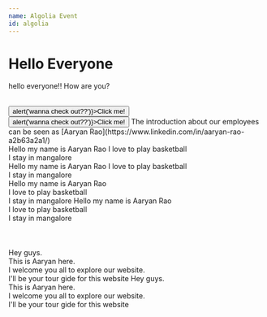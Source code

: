 ```yaml
---
name: Algolia Event
id: algolia
---
```

# Hello Everyone

hello everyone!! How are you?  <br /> <br />
<div style={{ textAlign: "center" }}>
<button onClick={() => alert('wanna check out??')}>Click me!</button>   
</div>
<button onClick={() => alert('wanna check out??')}>Click me!</button>                   
The introduction about our employees can be seen as 
[Aaryan Rao](https://www.linkedin.com/in/aaryan-rao-a2b63a2a1/)
<div style={{ textAlign: "right" }}>
Hello my name is Aaryan Rao  
I love to play basketball <br />
I stay in mangalore
</div>
<div style={{ textAlign: "center" }}>
Hello my name is Aaryan Rao  
I love to play basketball <br />
I stay in mangalore
</div>
<div class="text-row">
  <span class="left">Hello my name is Aaryan Rao <br />I love to play basketball <br /> I stay in mangalore</span>
  <span class="right">Hello my name is Aaryan Rao<br /> I love to play basketball<br /> I stay in mangalore</span>
</div>
<br />
<br />
<br />
<div class="justified-container">
  <span class="left-text">Hey guys.<br /> This is Aaryan here.<br /> I welcome you all to explore our website. <br />I'll be your tour gide for this website</span>
  <span class="right-text">Hey guys.<br /> This is Aaryan here.<br /> I welcome you all to explore our website. <br />I'll be your tour gide for this website</span>
</div>
